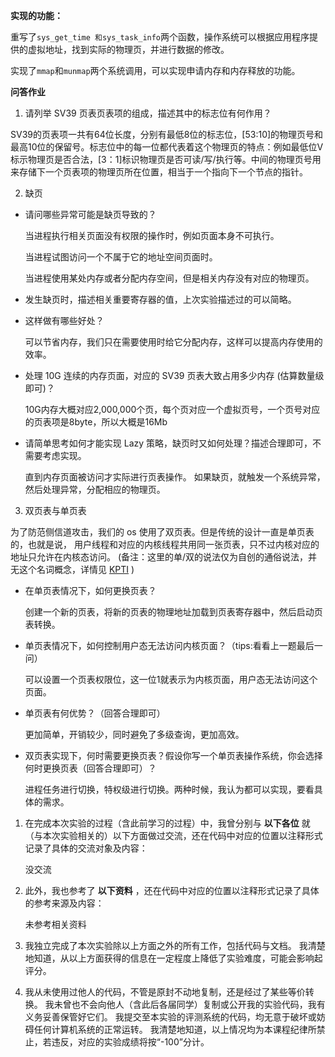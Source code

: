 **实现的功能：**

重写了`sys_get_time 和sys_task_info`两个函数，操作系统可以根据应用程序提供的虚拟地址，找到实际的物理页，并进行数据的修改。

实现了`mmap`和`munmap`两个系统调用，可以实现申请内存和内存释放的功能。

**问答作业**

1. 请列举 SV39 页表页表项的组成，描述其中的标志位有何作用？

SV39的页表项一共有64位长度，分别有最低8位的标志位，[53:10]的物理页号和最高10位的保留号。标志位中的每一位都代表着这个物理页的特点：例如最低位V标示物理页是否合法，[3：1]标识物理页是否可读/写/执行等。中间的物理页号用来存储下一个页表项的物理页所在位置，相当于一个指向下一个节点的指针。

2. 缺页

+ 请问哪些异常可能是缺页导致的？

  当进程执行相关页面没有权限的操作时，例如页面本身不可执行。

  当进程试图访问一个不属于它的地址空间页面时。

  当进程使用某处内存或者分配内存空间，但是相关内存没有对应的物理页。

+ 发生缺页时，描述相关重要寄存器的值，上次实验描述过的可以简略。

+ 这样做有哪些好处？

  可以节省内存，我们只在需要使用时给它分配内存，这样可以提高内存使用的效率。

- 处理 10G 连续的内存页面，对应的 SV39 页表大致占用多少内存 (估算数量级即可)？

  10G内存大概对应2,000,000个页，每个页对应一个虚拟页号，一个页号对应的页表项是8byte，所以大概是16Mb

- 请简单思考如何才能实现 Lazy 策略，缺页时又如何处理？描述合理即可，不需要考虑实现。

  直到内存页面被访问才实际进行页表操作。 如果缺页，就触发一个系统异常，然后处理异常，分配相应的物理页。

3. 双页表与单页表

为了防范侧信道攻击，我们的 os 使用了双页表。但是传统的设计一直是单页表的，也就是说， 用户线程和对应的内核线程共用同一张页表，只不过内核对应的地址只允许在内核态访问。 (备注：这里的单/双的说法仅为自创的通俗说法，并无这个名词概念，详情见 [KPTI](https://en.wikipedia.org/wiki/Kernel_page-table_isolation) )

- 在单页表情况下，如何更换页表？

  创建一个新的页表，将新的页表的物理地址加载到页表寄存器中，然后启动页表转换。

- 单页表情况下，如何控制用户态无法访问内核页面？（tips:看看上一题最后一问）

  可以设置一个页表权限位，这一位1就表示为内核页面，用户态无法访问这个页面。

- 单页表有何优势？（回答合理即可）

  更加简单，开销较少，同时避免了多级查询，更加高效。

- 双页表实现下，何时需要更换页表？假设你写一个单页表操作系统，你会选择何时更换页表（回答合理即可）？

  进程任务进行切换，特权级进行切换。两种时候，我认为都可以实现，要看具体的需求。

1. 在完成本次实验的过程（含此前学习的过程）中，我曾分别与 **以下各位** 就（与本次实验相关的）以下方面做过交流，还在代码中对应的位置以注释形式记录了具体的交流对象及内容：

   没交流

2. 此外，我也参考了 **以下资料** ，还在代码中对应的位置以注释形式记录了具体的参考来源及内容：

   未参考相关资料

3. 我独立完成了本次实验除以上方面之外的所有工作，包括代码与文档。 我清楚地知道，从以上方面获得的信息在一定程度上降低了实验难度，可能会影响起评分。

4. 我从未使用过他人的代码，不管是原封不动地复制，还是经过了某些等价转换。 我未曾也不会向他人（含此后各届同学）复制或公开我的实验代码，我有义务妥善保管好它们。 我提交至本实验的评测系统的代码，均无意于破坏或妨碍任何计算机系统的正常运转。 我清楚地知道，以上情况均为本课程纪律所禁止，若违反，对应的实验成绩将按“-100”分计。